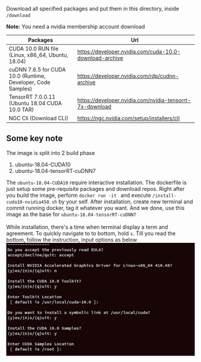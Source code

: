 Download all specified packages and put them in this directory, inside `/download`
<br>

<div class="warning">

**Note:**
You need a nvidia membership account download

</div>

|Packages|Url|
|---|---|
|CUDA 10.0 RUN file (Linux, x86_64, Ubuntu, 18.04) |https://developer.nvidia.com/cuda-10.0-download-archive|
|cuDNN 7.6.5 for CUDA 10.0 (Runtime, Developer, Code Samples)|https://developer.nvidia.com/rdp/cudnn-archive|
|TensorRT 7.0.0.11 (Ubuntu 18.04 CUDA 10.0 TAR)|https://developer.nvidia.com/nvidia-tensorrt-7x-download|
|NGC Cli (Download CLI)|https://ngc.nvidia.com/setup/installers/cli|

## Some key note
The image is split into 2 build phase
1. ubuntu-18.04-CUDA10
2. ubuntu-18.04-tensorRT-cuDNN7

The `ubuntu-18.04-CUDA10` require interactive installation. The dockerfile is just setup some pre-requisite packages and download repos. Right after you build the image, perform `docker run -it ` and execute `/install-cuda10-nvidia450.sh` by your self. After installation, create new terminal and commit running docker, tag it whatever you want. And we done, use this image as the base for `ubuntu-18.04-tensorRT-cuDNN7`
<br>
<br>
While installation, there's a time when terminal display a term and agreement. To quickly navigate to to bottom, hold `s`. Till you read the bottom, follow the instruction, input options as below
![picture 1](./images/3b04362b71a56243d360a750acc0ad177df689abf69be19774e45813dd1bff43.png)  
